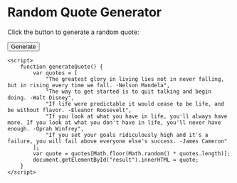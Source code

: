 <!DOCTYPE html>
<html>
<head>
	<title>Random Quote Generator</title>
	<meta charset="UTF-8">
	<meta name="viewport" content="width=device-width, initial-scale=1.0">
</head>
<body>
	<h1>Random Quote Generator</h1>
	<p>Click the button to generate a random quote:</p>
	<button onclick="generateQuote()">Generate</button>
	<p id="result"></p>

	<script>
		function generateQuote() {
			var quotes = [
				"The greatest glory in living lies not in never falling, but in rising every time we fall. -Nelson Mandela",
				"The way to get started is to quit talking and begin doing. -Walt Disney",
				"If life were predictable it would cease to be life, and be without flavor. -Eleanor Roosevelt",
				"If you look at what you have in life, you'll always have more. If you look at what you don't have in life, you'll never have enough. -Oprah Winfrey",
				"If you set your goals ridiculously high and it's a failure, you will fail above everyone else's success. -James Cameron"
			];
			var quote = quotes[Math.floor(Math.random() * quotes.length)];
			document.getElementById("result").innerHTML = quote;
		}
	</script>
</body>
</html>
